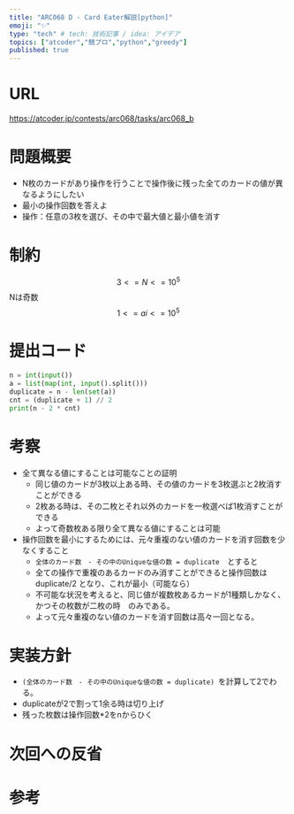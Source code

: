 ```yaml
---
title: "ARC068 D - Card Eater解説[python]"
emoji: "✨"
type: "tech" # tech: 技術記事 / idea: アイデア
topics: ["atcoder","競プロ","python","greedy"]
published: true
---
```


# URL
https://atcoder.jp/contests/arc068/tasks/arc068_b

# 問題概要
- N枚のカードがあり操作を行うことで操作後に残った全てのカードの値が異なるようにしたい
- 最小の操作回数を答えよ
- 操作：任意の3枚を選び、その中で最大値と最小値を消す

# 制約
$$ 3<=N<=10^{5}$$
Nは奇数
$$1<=ai<=10^{5}$$
# 提出コード
```python
n = int(input())
a = list(map(int, input().split()))
duplicate = n - len(set(a))
cnt = (duplicate + 1) // 2
print(n - 2 * cnt)
```

# 考察
- 全て異なる値にすることは可能なことの証明
  - 同じ値のカードが3枚以上ある時、その値のカードを3枚選ぶと2枚消すことができる
  - 2枚ある時は、その二枚とそれ以外のカードを一枚選べば1枚消すことができる
  - よって奇数枚ある限り全て異なる値にすることは可能
- 操作回数を最小にするためには、元々重複のない値のカードを消す回数を少なくすること
  - ```全体のカード数　- その中のUniqueな値の数 = duplicate```　とすると
  - 全ての操作で重複のあるカードのみ消すことができると操作回数はduplicate/2 となり、これが最小（可能なら）
  - 不可能な状況を考えると、同じ値が複数枚あるカードが1種類しかなく、かつその枚数が二枚の時　のみである。
  - よって元々重複のない値のカードを消す回数は高々一回となる。

# 実装方針
- ```(全体のカード数　- その中のUniqueな値の数 = duplicate) ```を計算して2でわる。
- duplicateが2で割って1余る時は切り上げ
- 残った枚数は操作回数*2をnからひく

# 次回への反省


# 参考

